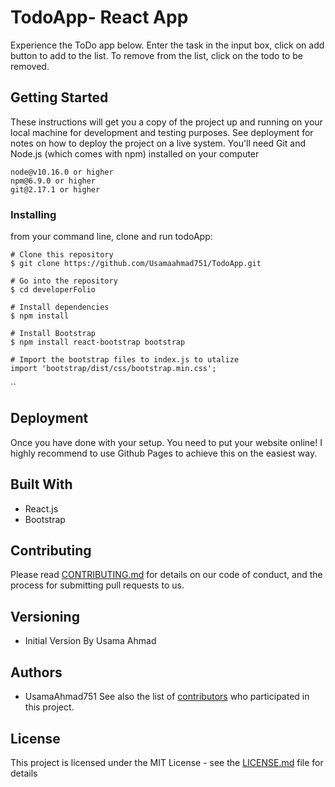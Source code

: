 # TodoApp- React App
Experience the ToDo app below. Enter the task in the input box, click on add button to add to the list. To remove from the list, click on the todo to be removed.


## Getting Started

These instructions will get you a copy of the project up and running on your local machine for development and testing purposes. See deployment for notes on how to deploy the project on a live system.
You'll need Git and Node.js (which comes with npm) installed on your computer
```
node@v10.16.0 or higher
npm@6.9.0 or higher
git@2.17.1 or higher

```
### Installing
from your command line, clone and run todoApp:

```
# Clone this repository
$ git clone https://github.com/Usamaahmad751/TodoApp.git

# Go into the repository
$ cd developerFolio

# Install dependencies
$ npm install

# Install Bootstrap
$ npm install react-bootstrap bootstrap

# Import the bootstrap files to index.js to utalize
import 'bootstrap/dist/css/bootstrap.min.css';

```

``

## Deployment
Once you have done with your setup. You need to put your website online! I highly recommend to use Github Pages to achieve this on the easiest way.

## Built With

* React.js
* Bootstrap

## Contributing

Please read [CONTRIBUTING.md](https://github.com/Usamaahmad751/TodoApp.git/b24679402957c63ec426) for details on our code of conduct, and the process for submitting pull requests to us.

## Versioning
 - Initial Version By Usama Ahmad
## Authors
 - UsamaAhmad751
See also the list of [contributors](https://github.com/Usamaahmad751/TodoApp.git/contributors) who participated in this project.

## License

This project is licensed under the MIT License - see the [LICENSE.md](LICENSE.md) file for details

